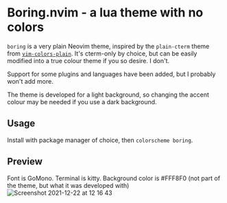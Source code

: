 # Boring.nvim - a lua theme with no colors

`boring` is a very plain Neovim theme, inspired by the `plain-cterm` theme
from [`vim-colors-plain`](https://github.com/andreypopp/vim-colors-plain).
It's cterm-only by choice, but can be easily modified into a true colour
theme if you so desire. I don't.

Support for some plugins and languages have been added, but I probably won't
add more.

The theme is developed for a light background, so changing the accent colour
may be needed if you use a dark background.

## Usage

Install with package manager of choice, then `colorscheme boring`.

## Preview

Font is GoMono. Terminal is kitty. Background color is #FFF8F0 (not part of the theme, but what it was developed with)
![Screenshot 2021-12-22 at 12 16 43](https://user-images.githubusercontent.com/42578370/147084778-5213ab35-ec80-41d7-a69e-c105ffbd43c4.png)
